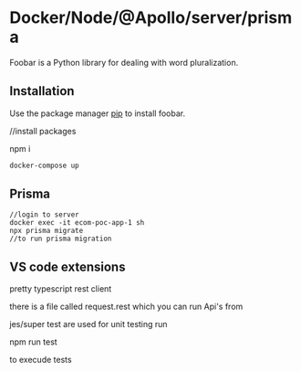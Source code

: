 # Docker/Node/@Apollo/server/prisma

Foobar is a Python library for dealing with word pluralization.

## Installation

Use the package manager [pip](https://pip.pypa.io/en/stable/) to install foobar.

//install packages

npm i

```bash
docker-compose up
```

## Prisma

```
//login to server
docker exec -it ecom-poc-app-1 sh
npx prisma migrate
//to run prisma migration
```
## VS code extensions
pretty typescript
rest client

there is a file called request.rest which you can run Api's from


jes/super test are used for unit testing run

npm run test

to execude tests
